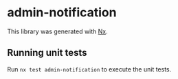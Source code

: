 # admin-notification

This library was generated with [Nx](https://nx.dev).

## Running unit tests

Run `nx test admin-notification` to execute the unit tests.
